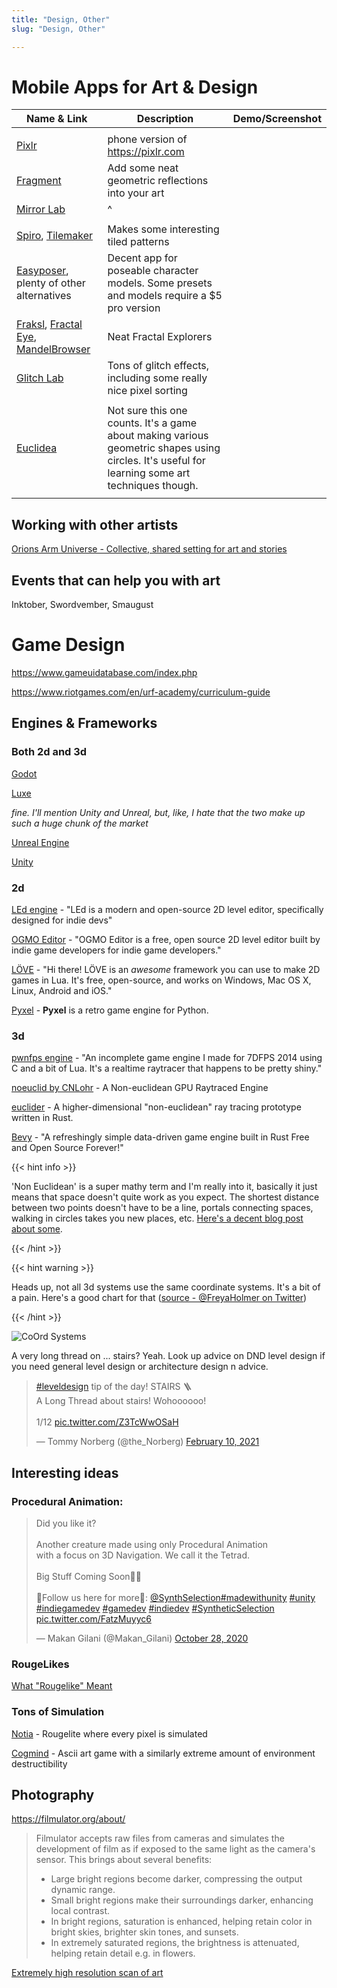 ```yaml
---
title: "Design, Other"
slug: "Design, Other"

---
```

# Mobile Apps for Art & Design

| Name & Link                                                  | Description                                                  | Demo/Screenshot |
| ------------------------------------------------------------ | ------------------------------------------------------------ | --------------- |
|                                                              |                                                              |                 |
| [Pixlr](https://play.google.com/store/apps/details?id=com.pixlr.express&hl=en_US&gl=US) | phone version of https://pixlr.com                           |                 |
| [Fragment](https://play.google.com/store/apps/details?id=com.pixite.fragment&hl=en_US&gl=US) | Add some neat geometric reflections into your art            |                 |
| [Mirror Lab](https://play.google.com/store/apps/details?id=com.ilixa.mirror&hl=en_US&gl=US) | ^                                                            |                 |
|                                                              |                                                              |                 |
| [Spiro](https://play.google.com/store/apps/details?id=com.ninvus.spiro&hl=en_US&gl=US), [Tilemaker](https://play.google.com/store/apps/details?id=com.qfi.tilemaker&hl=en_US&gl=US) | Makes some interesting tiled patterns                        |                 |
| [Easyposer](https://play.google.com/store/apps/details?id=com.madcat.easyposer&hl=en_US&gl=US), plenty of other alternatives | Decent app for poseable character models. Some presets and models require a $5 pro version |                 |
| [Fraksl](https://play.google.com/store/apps/details?id=com.workSPACE.Fraksl&hl=en_US&gl=US), [Fractal Eye](https://play.google.com/store/apps/details?id=com.selfsimilartech.fractaleye&hl=en_US&gl=US), [MandelBrowser](https://play.google.com/store/apps/details?id=pl.y0.mandelbrotbrowser&hl=en_US&gl=US) | Neat Fractal Explorers                                       |                 |
| [Glitch Lab](https://play.google.com/store/apps/details?id=com.ilixa.glitch&hl=en_US&gl=US) | Tons of glitch effects, including some really nice pixel sorting |                 |
|                                                              |                                                              |                 |
| [Euclidea](https://play.google.com/store/apps/details?id=com.hil_hk.euclidea&hl=en_US&gl=US) | Not sure this one counts. It's a game about making various geometric shapes using circles. It's useful for learning some art techniques though. |                 |
|                                                              |                                                              |                 |



## Working with other artists

[Orions Arm Universe - Collective, shared setting for art and stories](https://www.orionsarm.com/)

## Events that can help you with art

Inktober, Swordvember, Smaugust



# Game Design

https://www.gameuidatabase.com/index.php

https://www.riotgames.com/en/urf-academy/curriculum-guide

## Engines & Frameworks

### Both 2d and 3d

[Godot](https://godotengine.org/features)

[Luxe](https://luxeengine.com)

*fine. I'll mention Unity and Unreal, but, like, I hate that the two make up such a huge chunk of the market*

[Unreal Engine](https://www.unrealengine.com/en-US/)

[Unity](https://unity.com)

### 2d

[LEd engine](https://deepnight.itch.io/led) - "LEd is a modern and open-source 2D level editor, specifically designed for indie devs"

[OGMO Editor](https://ogmoeditor.itch.io/editor) - "OGMO Editor is a free, open source 2D level editor built by indie game developers for indie game developers."

[LÖVE](https://love2d.org) - "Hi there! LÖVE is an *awesome* framework you can use to make 2D games in Lua. It's free, open-source, and works on Windows, Mac OS X, Linux, Android and iOS."

[Pyxel](https://github.com/kitao/pyxel) - **Pyxel** is a retro game engine for Python.

### 3d

[pwnfps engine](https://fanzyflani.itch.io/pwnfps-engine) - "An incomplete game engine I made for 7DFPS 2014 using C and a bit of Lua. It's a realtime raytracer that happens to be pretty shiny."

[noeuclid by CNLohr](https://github.com/cnlohr/noeuclid) - A Non-euclidean GPU Raytraced Engine

[euclider](https://github.com/Limeth/euclider) - A higher-dimensional "non-euclidean" ray tracing prototype written in Rust.

[Bevy](https://bevyengine.org/news/bevy-0-3/) - "A refreshingly simple data-driven game engine built in Rust
Free and Open Source Forever!"

{{< hint info >}}

'Non Euclidean' is a super mathy term and I'm really into it, basically it just means that space doesn't quite work as you expect. The shortest distance between two points doesn't have to be a line, portals connecting spaces, walking in circles takes you new places, etc. [Here's a decent blog post about some](https://zenorogue.medium.com/non-euclidean-geometry-and-games-fb46989320d4).

{{< /hint >}}



{{< hint warning >}}

Heads up, not all 3d systems use the same coordinate systems. It's a bit of a pain. Here's a good chart for that ([source - @FreyaHolmer on Twitter](https://twitter.com/FreyaHolmer/status/1325556229410861056/photo/1))

{{< /hint >}}

![CoOrd Systems](/coordinatesystems.jpeg)

A very long thread on ... stairs? Yeah. Look up advice on DND level design if you need general level design or architecture design n advice.

<blockquote class="twitter-tweet"><p lang="en" dir="ltr"><a href="https://twitter.com/hashtag/leveldesign?src=hash&amp;ref_src=twsrc%5Etfw">#leveldesign</a> tip of the day! STAIRS 🪜<br>A Long Thread about stairs! Wohoooooo!<br><br>1/12 <a href="https://t.co/Z3TcWwOSaH">pic.twitter.com/Z3TcWwOSaH</a></p>&mdash; Tommy Norberg (@the_Norberg) <a href="https://twitter.com/the_Norberg/status/1359516288087973888?ref_src=twsrc%5Etfw">February 10, 2021</a></blockquote> <script async src="https://platform.twitter.com/widgets.js" charset="utf-8"></script>

## Interesting ideas

### Procedural Animation:

<blockquote class="twitter-tweet"><p lang="en" dir="ltr">Did you like it?<br><br>Another creature made using only Procedural Animation<br>with a focus on 3D Navigation. We call it the Tetrad.<br><br>Big Stuff Coming Soon👀👀<br><br>🧬Follow us here for more🧬: <a href="https://twitter.com/SynthSelection?ref_src=twsrc%5Etfw">@SynthSelection</a><a href="https://twitter.com/hashtag/madewithunity?src=hash&amp;ref_src=twsrc%5Etfw">#madewithunity</a> <a href="https://twitter.com/hashtag/unity?src=hash&amp;ref_src=twsrc%5Etfw">#unity</a> <a href="https://twitter.com/hashtag/indiegamedev?src=hash&amp;ref_src=twsrc%5Etfw">#indiegamedev</a> <a href="https://twitter.com/hashtag/gamedev?src=hash&amp;ref_src=twsrc%5Etfw">#gamedev</a> <a href="https://twitter.com/hashtag/indiedev?src=hash&amp;ref_src=twsrc%5Etfw">#indiedev</a> <a href="https://twitter.com/hashtag/SyntheticSelection?src=hash&amp;ref_src=twsrc%5Etfw">#SyntheticSelection</a> <a href="https://t.co/FatzMuyyc6">pic.twitter.com/FatzMuyyc6</a></p>&mdash; Makan Gilani (@Makan_Gilani) <a href="https://twitter.com/Makan_Gilani/status/1321495500575641602?ref_src=twsrc%5Etfw">October 28, 2020</a></blockquote> <script async src="https://platform.twitter.com/widgets.js" charset="utf-8"></script>

### RougeLikes

[What "Rougelike" Meant](https://zenorogue.medium.com/what-roguelike-meant-fb8b0e1601a)

### Tons of Simulation

[Notia](https://noitagame.com) - Rougelite where every pixel is simulated

[Cogmind](https://www.gridsagegames.com/cogmind/) - Ascii art game with a similarly extreme amount of environment destructibility

## Photography

https://filmulator.org/about/ 

> Filmulator accepts raw files from cameras and simulates the development of film as if exposed to the same light as the camera's sensor. This brings about several benefits:
>
> - Large bright regions become darker, compressing the output dynamic range.
> - Small bright regions make their surroundings darker, enhancing local contrast.
> - In bright regions, saturation is enhanced, helping retain color in bright skies, brighter skin tones, and sunsets.
> - In extremely saturated regions, the brightness is attenuated, helping retain detail e.g. in flowers.

[Extremely high resolution scan of art](https://www.micro-pano.com/pearl/index.html)